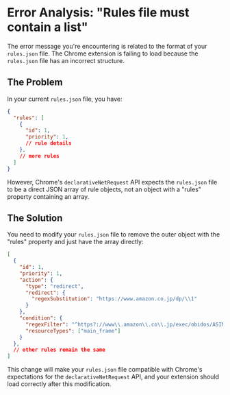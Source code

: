
# Error Analysis: "Rules file must contain a list"

The error message you're encountering is related to the format of your `rules.json` file. The Chrome extension is failing to load because the `rules.json` file has an incorrect structure.

## The Problem

In your current `rules.json` file, you have:

```json
{
  "rules": [
    {
      "id": 1,
      "priority": 1,
      // rule details
    },
    // more rules
  ]
}
```

However, Chrome's `declarativeNetRequest` API expects the `rules.json` file to be a direct JSON array of rule objects, not an object with a "rules" property containing an array.

## The Solution

You need to modify your `rules.json` file to remove the outer object with the "rules" property and just have the array directly:

```json
[
  {
    "id": 1,
    "priority": 1,
    "action": {
      "type": "redirect",
      "redirect": {
        "regexSubstitution": "https://www.amazon.co.jp/dp/\\1"
      }
    },
    "condition": {
      "regexFilter": "^https?://www\\.amazon\\.co\\.jp/exec/obidos/ASIN/([A-Z0-9]{10}).*$",
      "resourceTypes": ["main_frame"]
    }
  },
  // other rules remain the same
]
```

This change will make your `rules.json` file compatible with Chrome's expectations for the `declarativeNetRequest` API, and your extension should load correctly after this modification.